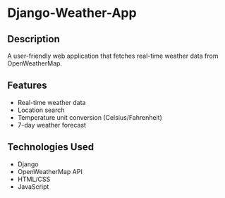 # Django-Weather-App

## Description
A user-friendly web application that fetches real-time weather data from OpenWeatherMap.

## Features
- Real-time weather data
- Location search
- Temperature unit conversion (Celsius/Fahrenheit)
- 7-day weather forecast

## Technologies Used
- Django
- OpenWeatherMap API
- HTML/CSS
- JavaScript
